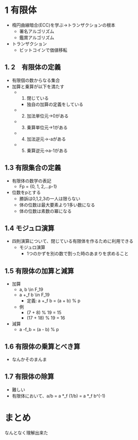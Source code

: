 # 1 有限体
* 楕円曲線暗合(ECC)を学ぶ→トランザクションの根本
  * 署名アルゴリズム
  * 鑑賞アルゴリズム
* トランザクション
  * ビットコインで価値移転

## 1. 2　有限体の定義
* 有限個の数からなる集合
* 加算と乗算が以下を満たす
  * 1. 閉じている
    * 独自の加算の定義をしている
  * 2. 加法単位元→0がある
  * 3. 乗算単位元→1がある
  * 4. 加法逆元→-aがある
  * 5. 乗算逆元→a-1がある

## 1.3 有限集合の定義
* 有限体の数学の表記
  * Fp = {0, 1, 2,...p-1}
* 位数をpとする
  * 勝訴は0,1,2,3の一人は限らない
  * 体の位数は最大要素より1多い数になる
  * 体の位数は素数の冪になる

## 1.4 モジュロ演算
* 四則演算について、閉じている有限体を作るために利用できる
  * モジュロ演算
    * 1つのかずを別の数で割った時のあまりを求めること

## 1.5 有限体の加算と減算
* 加算
  * a, b \in F_19
  * a +_f b \in F_19
    * 定義: a +_f b = (a + b) % p 
  * 例
    * (7 + 8) % 19 = 15
    * (17 + 18) % 19 = 16
* 減算
  * a -f_b = (a - b) % p

## 1.6 有限体の乗算とべき算
* なんかそのまんま

## 1.7 有限体の除算
* 難しい
* 有限体において、a/b = a *_f (1/b) = a *_f b^(-1)

# まとめ
なんとなく理解出来た
